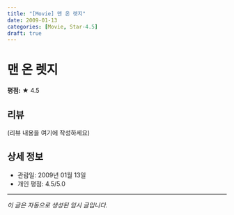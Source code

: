 ```yaml
---
title: "[Movie] 맨 온 렛지"
date: 2009-01-13
categories: [Movie, Star-4.5]
draft: true
---
```


# 맨 온 렛지

**평점:** ★ 4.5

## 리뷰

(리뷰 내용을 여기에 작성하세요)

## 상세 정보

- 관람일: 2009년 01월 13일
- 개인 평점: 4.5/5.0

---

*이 글은 자동으로 생성된 임시 글입니다.*
